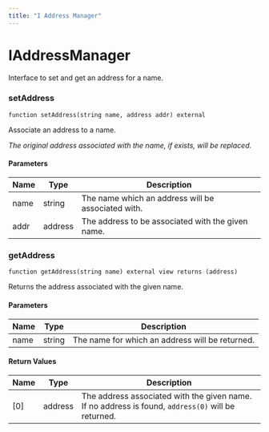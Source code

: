 ```yaml
---
title: "I Address Manager"
---
```


# IAddressManager

Interface to set and get an address for a name.

### setAddress

```solidity
function setAddress(string name, address addr) external
```

Associate an address to a name.

_The original address associated with the name, if exists, will be
replaced._

#### Parameters

| Name | Type    | Description                                        |
| ---- | ------- | -------------------------------------------------- |
| name | string  | The name which an address will be associated with. |
| addr | address | The address to be associated with the given name.  |

### getAddress

```solidity
function getAddress(string name) external view returns (address)
```

Returns the address associated with the given name.

#### Parameters

| Name | Type   | Description                                     |
| ---- | ------ | ----------------------------------------------- |
| name | string | The name for which an address will be returned. |

#### Return Values

| Name | Type    | Description                                                                                        |
| ---- | ------- | -------------------------------------------------------------------------------------------------- |
| [0]  | address | The address associated with the given name. If no address is found, `address(0)` will be returned. |
